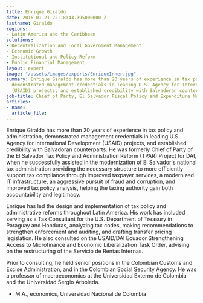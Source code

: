 ```yaml
---
title: Enrique Giraldo
date: 2016-01-21 22:18:43.395000000 Z
lastname: Giraldo
regions:
- Latin America and the Caribbean
solutions:
- Decentralization and Local Government Management
- Economic Growth
- Institutional and Policy Reform
- Public Financial Management
layout: expert
image: "/assets/images/experts/EnriqueInner.jpg"
summary: Enrique Giraldo has more than 20 years of experience in tax policy and administration,
  demonstrated management credentials in leading U.S. Agency for International Development
  (USAID) projects, and established credibility with Salvadoran counterparts.
job-title: Chief of Party, El Salvador Fiscal Policy and Expenditure Management Program
articles:
- name: 
  article_file: 
---
```


Enrique Giraldo has more than 20 years of experience in tax policy and administration, demonstrated management credentials in leading U.S. Agency for International Development (USAID) projects, and established credibility with Salvadoran counterparts. He was formerly Chief of Party of the El Salvador Tax Policy and Administration Reform (TPAR) Project for DAI, when he successfully assisted in the modernization of El Salvador's national tax administration providing the necessary structure to more efficiently support tax compliance through improved taxpayer services, a modernized IT infrastructure, an aggressive pursuit of fraud and corruption, and improved tax policy analysis, helping the taxing authority gain both accountability and legitimacy.

Enrique has led the design and implementation of tax policy and administrative reforms throughout Latin America. His work has included serving as a Tax Consultant for the U.S. Department of Treasury in Paraguay and Honduras, analyzing tax codes, making recommendations to strengthen enforcement and auditing, and drafting transfer pricing legislation. He also consulted on the USAID/DAI Ecuador Strengthening Access to Microfinance and Economic Liberalization Task Order, advising on the restructuring of the Servicio de Rentas Internas.

Prior to consulting, he held senior positions in the Colombian Customs and Excise Administration, and in the Colombian Social Security Agency. He was a professor of macroeconomics at the Universidad Externo de Colombia and the Universidad Sergio Arboleda.

* M.A., economics, Universidad Nacional de Colombia

